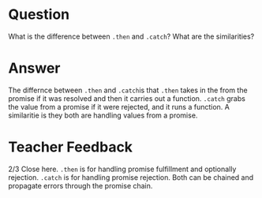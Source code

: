 # Question

What is the difference between `.then` and `.catch`? What are the similarities?

# Answer

The differnce between `.then` and `.catch`is that `.then` takes in the from the promise if it was resolved and then it carries out a function. `.catch` grabs the value from a promise if it were rejected, and it runs a function. A similaritie is they both are handling values from a promise.

# Teacher Feedback
2/3
Close here.
`.then` is for handling promise fulfillment and optionally rejection.
`.catch` is for handling promise rejection.
Both can be chained and propagate errors through the promise chain.
